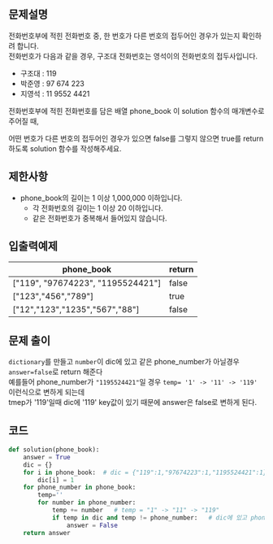 ## 문제설명
전화번호부에 적힌 전화번호 중, 한 번호가 다른 번호의 접두어인 경우가 있는지 확인하려 합니다.   
전화번호가 다음과 같을 경우, 구조대 전화번호는 영석이의 전화번호의 접두사입니다.   
   
- 구조대 : 119
- 박준영 : 97 674 223
- 지영석 : 11 9552 4421
     
전화번호부에 적힌 전화번호를 담은 배열 phone_book 이 solution 함수의 매개변수로 주어질 때,    
   
어떤 번호가 다른 번호의 접두어인 경우가 있으면 false를 그렇지 않으면 true를 return 하도록 solution 함수를 작성해주세요.   
## 제한사항
- phone_book의 길이는 1 이상 1,000,000 이하입니다.
  - 각 전화번호의 길이는 1 이상 20 이하입니다.
  - 같은 전화번호가 중복해서 들어있지 않습니다.
## 입출력예제
|phone_book|return|
|--|--|
|["119", "97674223", "1195524421"]|false|
|["123","456","789"]|true|
|["12","123","1235","567","88"]|false|
## 문제 출이
`dictionary`를 만들고 `number`이 dic에 있고 같은 phone_number가 아닐경우 `answer=false`로 return 해준다   
예를들어 phone_number가  ` "1195524421" `일 경우 ` temp= '1' -> '11' -> '119' ` 이런식으로 변하게 되는데   
tmep가 '119'일때 dic에 '119' key값이 있기 때문에 answer은 false로 변하게 된다.
## 코드
```python
def solution(phone_book):
    answer = True
    dic = {}
    for i in phone_book:  # dic = {"119":1,"97674223":1,"1195524421":1}
        dic[i] = 1
    for phone_number in phone_book:
        temp=''
        for number in phone_number:
            temp += number   # temp = "1" -> "11" -> "119"
            if temp in dic and temp != phone_number:   # dic에 있고 phone_numbe은 아닐 경우
                answer = False
    return answer
```
